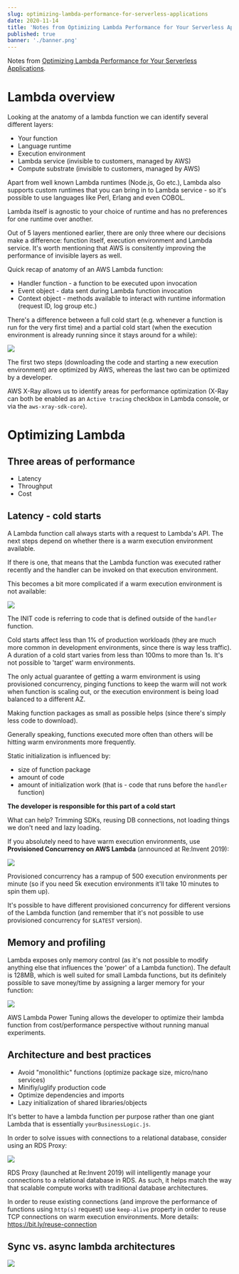 ```yaml
---
slug: optimizing-lambda-performance-for-serverless-applications
date: 2020-11-14
title: 'Notes from Optimizing Lambda Performance for Your Serverless Applications'
published: true
banner: './banner.png'
---
```


Notes from [Optimizing Lambda Performance for Your Serverless Applications](https://www.youtube.com/watch?v=FTCaOQJvG6Y).

# Lambda overview

Looking at the anatomy of a lambda function we can identify several different layers:

- Your function
- Language runtime
- Execution environment
- Lambda service (invisible to customers, managed by AWS)
- Compute substrate (invisible to customers, managed by AWS)

Apart from well known Lambda runtimes (Node.js, Go etc.), Lambda also supports custom runtimes that you can bring in to Lambda service - so it's possible to use languages like Perl, Erlang and even COBOL.

Lambda itself is agnostic to your choice of runtime and has no preferences for one runtime over another.

Out of 5 layers mentioned earlier, there are only three where our decisions make a difference: function itself, execution environment and Lambda service. It's worth mentioning that AWS is consitently improving the performance of invisible layers as well.

Quick recap of anatomy of an AWS Lambda function:
- Handler function - a function to be executed upon invocation
- Event object - data sent during Lambda function invocation
- Context object - methods available to interact with runtime information (request ID, log group etc.)

There's a difference between a full cold start (e.g. whenever a function is run for the very first time) and a partial cold start (when the execution environment is already running since it stays around for a while):

![](cold_start.png)

The first two steps (downloading the code and starting a new execution environment) are optimized by AWS, whereas the last two can be optimized by a developer.

AWS X-Ray allows us to identify areas for performance optimization (X-Ray can both be enabled as an `Active tracing` checkbox in Lambda console, or via the `aws-xray-sdk-core`).

# Optimizing Lambda

## Three areas of performance
- Latency
- Throughput
- Cost

## Latency - cold starts

A Lambda function call always starts with a request to Lambda's API. The next steps depend on whether there is a warm execution environment available.

If there is one, that means that the Lambda function was executed rather recently and the handler can be invoked on that execution environment.

This becomes a bit more complicated if a warm execution environment is not available:

![](./cold_start_2.png)

The INIT code is referring to code that is defined outside of the `handler` function.

Cold starts affect less than 1% of production workloads (they are much more common in development environments, since there is way less traffic). A duration of a cold start varies from less than 100ms to more than 1s. It's not possible to 'target' warm environments.

The only actual guarantee of getting a warm environment is using provisioned concurrency, pinging functions to keep the warm will not work when function is scaling out, or the execution environment is being load balanced to a different AZ.

Making function packages as small as possible helps (since there's simply less code to download).

Generally speaking, functions executed more often than others will be hitting warm environments more frequently.

Static initialization is influenced by:
- size of function package
- amount of code
- amount of initialization work (that is - code that runs before the `handler` function)

**The developer is responsible for this part of a cold start**

What can help? Trimming SDKs, reusing DB connections, not loading things we don't need and lazy loading.

If you absolutely need to have warm execution environments, use **Provisioned Concurrency on AWS Lambda** (announced at Re:Invent 2019): 

![](./provisioned_concurrency.png)

Provisioned concurrency has a rampup of 500 execution environments per minute (so if you need 5k execution environments it'll take 10 minutes to spin them up).

It's possible to have different provisioned concurrency for different versions of the Lambda function (and remember that it's not possible to use provisioned concurrency for `$LATEST` version).

## Memory and profiling

Lambda exposes only memory control (as it's not possible to modify anything else that influences the 'power' of a Lambda function). The default is 128MB, which is well suited for small Lambda functions, but its definitely possible to save money/time by assigning a larger memory for your function:

![](./memory.png)

AWS Lambda Power Tuning allows the developer to optimize their lambda function from cost/performance perspective without running manual experiments.

## Architecture and best practices

- Avoid "monolithic" functions (optimize package size, micro/nano services)
- Minifiy/uglify production code
- Optimize dependencies and imports
- Lazy initialization of shared libraries/objects

It's better to have a lambda function per purpose rather than one giant Lambda that is essentially `yourBusinessLogic.js`.

In order to solve issues with connections to a relational database, consider using an RDS Proxy:

![](./rds_proxy.png)

RDS Proxy (launched at Re:Invent 2019) will intelligently manage your connections to a relational database in RDS. As such, it helps match the way that scalable compute works with traditional database architectures.

In order to reuse existing connections (and improve the performance of functions using `http(s)` request) use `keep-alive` property in order to reuse TCP connections on warm execution environments. More details: https://bit.ly/reuse-connection

## Sync vs. async lambda architectures

![](./sync.png)